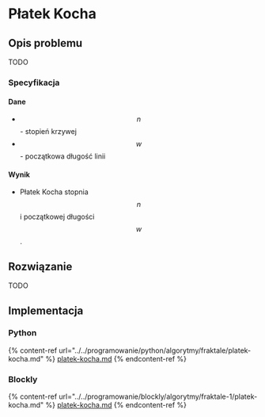 # Płatek Kocha

## Opis problemu

TODO

### Specyfikacja

#### Dane

* $$n$$ - stopień krzywej
* $$w$$ - początkowa długość linii

#### Wynik

* Płatek Kocha stopnia $$n$$ i początkowej długości $$w$$.

## Rozwiązanie

TODO

## Implementacja

### Python

{% content-ref url="../../programowanie/python/algorytmy/fraktale/platek-kocha.md" %}
[platek-kocha.md](../../programowanie/python/algorytmy/fraktale/platek-kocha.md)
{% endcontent-ref %}

### Blockly

{% content-ref url="../../programowanie/blockly/algorytmy/fraktale-1/platek-kocha.md" %}
[platek-kocha.md](../../programowanie/blockly/algorytmy/fraktale-1/platek-kocha.md)
{% endcontent-ref %}
